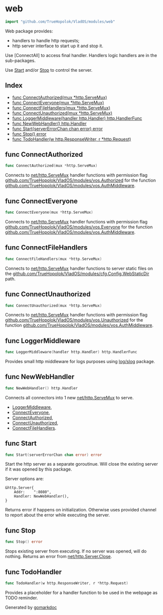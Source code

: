<!-- Code generated by gomarkdoc. DO NOT EDIT -->

# web

```go
import "github.com/TrueHopolok/VladOS/modules/web"
```

Web package provides:

- handlers to handle http requests;
- http server interface to start up it and stop it.

Use \[ConnectAll\] to access final handler. Handlers logic handlers are in the sub\-packages.

Use [Start](<#Start>) and/or [Stop](<#Stop>) to control the server.

## Index

- [func ConnectAuthorized\(mux \*http.ServeMux\)](<#ConnectAuthorized>)
- [func ConnectEveryone\(mux \*http.ServeMux\)](<#ConnectEveryone>)
- [func ConnectFileHandlers\(mux \*http.ServeMux\)](<#ConnectFileHandlers>)
- [func ConnectUnauthorized\(mux \*http.ServeMux\)](<#ConnectUnauthorized>)
- [func LoggerMiddleware\(handler http.Handler\) http.HandlerFunc](<#LoggerMiddleware>)
- [func NewWebHandler\(\) http.Handler](<#NewWebHandler>)
- [func Start\(serverErrorChan chan error\) error](<#Start>)
- [func Stop\(\) error](<#Stop>)
- [func TodoHandler\(w http.ResponseWriter, r \*http.Request\)](<#TodoHandler>)


<a name="ConnectAuthorized"></a>
## func ConnectAuthorized

```go
func ConnectAuthorized(mux *http.ServeMux)
```

Connects to [net/http.ServeMux](<https://pkg.go.dev/net/http/#ServeMux>) handler functions with permission flag [github.com/TrueHopolok/VladOS/modules/vos.Authorized](<https://pkg.go.dev/github.com/TrueHopolok/VladOS/modules/vos/#Authorized>) for the function [github.com/TrueHopolok/VladOS/modules/vos.AuthMiddleware](<https://pkg.go.dev/github.com/TrueHopolok/VladOS/modules/vos/#AuthMiddleware>).

<a name="ConnectEveryone"></a>
## func ConnectEveryone

```go
func ConnectEveryone(mux *http.ServeMux)
```

Connects to [net/http.ServeMux](<https://pkg.go.dev/net/http/#ServeMux>) handler functions with permission flag [github.com/TrueHopolok/VladOS/modules/vos.Everyone](<https://pkg.go.dev/github.com/TrueHopolok/VladOS/modules/vos/#Everyone>) for the function [github.com/TrueHopolok/VladOS/modules/vos.AuthMiddleware](<https://pkg.go.dev/github.com/TrueHopolok/VladOS/modules/vos/#AuthMiddleware>).

<a name="ConnectFileHandlers"></a>
## func ConnectFileHandlers

```go
func ConnectFileHandlers(mux *http.ServeMux)
```

Connects to [net/http.ServeMux](<https://pkg.go.dev/net/http/#ServeMux>) handler functions to server static files on the [github.com/TrueHopolok/VladOS/modules/cfg.Config.WebStaticDir](<https://pkg.go.dev/github.com/TrueHopolok/VladOS/modules/cfg/#Config.WebStaticDir>) path.

<a name="ConnectUnauthorized"></a>
## func ConnectUnauthorized

```go
func ConnectUnauthorized(mux *http.ServeMux)
```

Connects to [net/http.ServeMux](<https://pkg.go.dev/net/http/#ServeMux>) handler functions with permission flag [github.com/TrueHopolok/VladOS/modules/vos.Unauthorized](<https://pkg.go.dev/github.com/TrueHopolok/VladOS/modules/vos/#Unauthorized>) for the function [github.com/TrueHopolok/VladOS/modules/vos.AuthMiddleware](<https://pkg.go.dev/github.com/TrueHopolok/VladOS/modules/vos/#AuthMiddleware>).

<a name="LoggerMiddleware"></a>
## func LoggerMiddleware

```go
func LoggerMiddleware(handler http.Handler) http.HandlerFunc
```

Provides small http middleware for logs purposes using [log/slog](<https://pkg.go.dev/log/slog/>) package.

<a name="NewWebHandler"></a>
## func NewWebHandler

```go
func NewWebHandler() http.Handler
```

Connects all connectors into 1 new [net/http.ServeMux](<https://pkg.go.dev/net/http/#ServeMux>) to serve.

- [LoggerMiddleware](<#LoggerMiddleware>),
- [ConnectEveryone](<#ConnectEveryone>),
- [ConnectAuthorized](<#ConnectAuthorized>),
- [ConnectUnauthorized](<#ConnectUnauthorized>),
- [ConnectFileHandlers](<#ConnectFileHandlers>).

<a name="Start"></a>
## func Start

```go
func Start(serverErrorChan chan error) error
```

Start the http server as a separate goroutinue. Will close the existing server if it was opened by this package.

Server options are:

```
&http.Server{
	Addr:    ":8080",
	Handler: NewWebHandler(),
}
```

Returns error if happens on initialization. Otherwise uses provided channel to report about the error while executing the server.

<a name="Stop"></a>
## func Stop

```go
func Stop() error
```

Stops existing server from executing. If no server was opened, will do nothing. Returns an error from [net/http.Server.Close](<https://pkg.go.dev/net/http/#Server.Close>).

<a name="TodoHandler"></a>
## func TodoHandler

```go
func TodoHandler(w http.ResponseWriter, r *http.Request)
```

Provides a placeholder for a handler function to be used in the webpage as TODO reminder.

Generated by [gomarkdoc](<https://github.com/princjef/gomarkdoc>)
